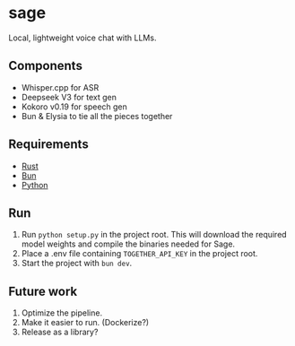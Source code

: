 # sage

Local, lightweight voice chat with LLMs.

## Components

-  Whisper.cpp for ASR
-  Deepseek V3 for text gen
-  Kokoro v0.19 for speech gen
-  Bun & Elysia to tie all the pieces together

## Requirements

-  [Rust](https://www.rust-lang.org/tools/install)
-  [Bun](https://bun.sh)
-  [Python](https://www.python.org/downloads)

## Run

1. Run `python setup.py` in the project root. This will download the required model weights and compile the binaries needed for Sage.
2. Place a .env file containing `TOGETHER_API_KEY` in the project root.
3. Start the project with `bun dev`.

## Future work

1. Optimize the pipeline.
2. Make it easier to run. (Dockerize?)
3. Release as a library?
